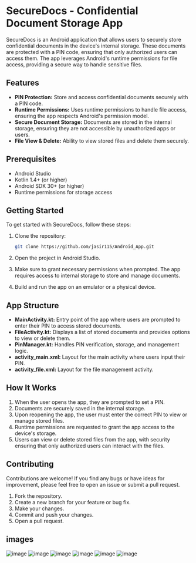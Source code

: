 
# SecureDocs - Confidential Document Storage App

SecureDocs is an Android application that allows users to securely store confidential documents in the device's internal storage. These documents are protected with a PIN code, ensuring that only authorized users can access them. The app leverages Android's runtime permissions for file access, providing a secure way to handle sensitive files.

## Features

- **PIN Protection:** Store and access confidential documents securely with a PIN code.
- **Runtime Permissions:** Uses runtime permissions to handle file access, ensuring the app respects Android's permission model.
- **Secure Document Storage:** Documents are stored in the internal storage, ensuring they are not accessible by unauthorized apps or users.
- **File View & Delete:** Ability to view stored files and delete them securely.

## Prerequisites

- Android Studio
- Kotlin 1.4+ (or higher)
- Android SDK 30+ (or higher)
- Runtime permissions for storage access

## Getting Started

To get started with SecureDocs, follow these steps:

1. Clone the repository:
    ```bash
    git clone https://github.com/jasir115/Android_App.git
    ```

2. Open the project in Android Studio.

3. Make sure to grant necessary permissions when prompted. The app requires access to internal storage to store and manage documents.

4. Build and run the app on an emulator or a physical device.

## App Structure

- **MainActivity.kt:** Entry point of the app where users are prompted to enter their PIN to access stored documents.
- **FileActivity.kt:** Displays a list of stored documents and provides options to view or delete them.
- **PinManager.kt:** Handles PIN verification, storage, and management logic.
- **activity_main.xml:** Layout for the main activity where users input their PIN.
- **activity_file.xml:** Layout for the file management activity.

## How It Works

1. When the user opens the app, they are prompted to set a PIN.
2. Documents are securely saved in the internal storage.
3. Upon reopening the app, the user must enter the correct PIN to view or manage stored files.
4. Runtime permissions are requested to grant the app access to the device's storage.
5. Users can view or delete stored files from the app, with security ensuring that only authorized users can interact with the files.

## Contributing

Contributions are welcome! If you find any bugs or have ideas for improvement, please feel free to open an issue or submit a pull request.

1. Fork the repository.
2. Create a new branch for your feature or bug fix.
3. Make your changes.
4. Commit and push your changes.
5. Open a pull request.


## images 
![image](https://github.com/user-attachments/assets/a3b7560f-45e3-4b21-9ef0-a2d02e3c9283) ![image](https://github.com/user-attachments/assets/ae6785c3-e0ec-4a23-97cf-0b99f9df302e)
![image](https://github.com/user-attachments/assets/a5ee9607-569a-4062-824a-020c22cc6263) ![image](https://github.com/user-attachments/assets/bda2fdb1-e24f-4ac4-9cab-aee0f1b9bced)
![image](https://github.com/user-attachments/assets/8bae44b3-15cb-45bb-8281-f439c001ff81) ![image](https://github.com/user-attachments/assets/0faa9dba-3229-43c0-b36f-c8045496e620)





